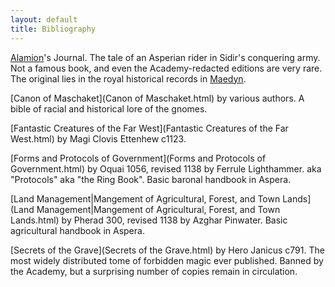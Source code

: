 ```yaml
---
layout: default
title: Bibliography
---
```


[Alamion](Alamion.html)'s Journal.  The tale of an Asperian rider in Sidir's conquering army.  Not a famous book, and even the Academy-redacted editions are very rare.  The original lies in the royal historical records in [Maedyn](Maedyn.html).

[Canon of Maschaket](Canon of Maschaket.html) by various authors.  A bible of racial and historical lore of the gnomes.  

[Fantastic Creatures of the Far West](Fantastic Creatures of the Far West.html) by Magi Clovis Ettenhew c1123.  

[Forms and Protocols of Government](Forms and Protocols of Government.html) by Oquai 1056, revised 1138 by Ferrule Lighthammer.  aka "Protocols" aka "the Ring Book".  Basic baronal handbook in Aspera.

[Land Management|Mangement of Agricultural, Forest, and Town Lands](Land Management|Mangement of Agricultural, Forest, and Town Lands.html) by Pherad 300, revised 1138 by Azghar Pinwater.  Basic agricultural handbook in Aspera.

[Secrets of the Grave](Secrets of the Grave.html) by Hero Janicus c791.  The most widely distributed tome of forbidden magic ever published.  Banned by the Academy, but a surprising number of copies remain in circulation.
